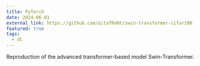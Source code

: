 ```yaml
---
title: PyTorch
date: 2024-06-01
external_link: https://github.com/GitaTReNt/swin-transformer-cifar100
featured: true
tags:
  - dl
---
```



Reproduction of the advanced transformer-based model ­Swin-Transformer.
<!--more-->
